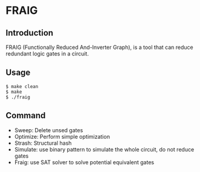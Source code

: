 # FRAIG

## Introduction
FRAIG (Functionally Reduced And-Inverter Graph), is a tool that can reduce redundant logic gates in a circuit.

## Usage
```
$ make clean
$ make
$ ./fraig
```

## Command 
- Sweep: Delete unsed gates
- Optimize: Perform simple optimization
- Strash: Structural hash
- Simulate: use binary pattern to simulate the whole circuit, do not reduce gates
- Fraig: use SAT solver to solve potential equivalent gates
